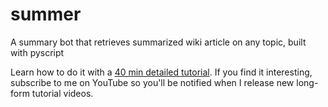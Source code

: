 # summer
A summary bot that retrieves summarized wiki article on any topic, built with pyscript

Learn how to do it with a [40 min detailed tutorial](https://youtu.be/3OsFVVRBx9c). If you find it interesting, subscribe to me on YouTube so you'll be notified when I release new long-form tutorial videos.
